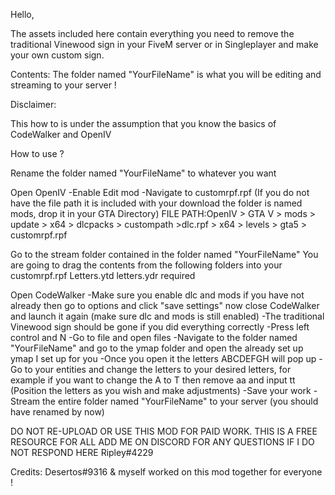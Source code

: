 Hello,

The assets included here contain everything you need to remove the traditional Vinewood sign in your FiveM server or in Singleplayer and make your own custom sign.

Contents:
The folder named "YourFileName" is what you will be editing and streaming to your server !

Disclaimer:

This how to is under the assumption that you know the basics of CodeWalker and OpenIV

How to use ?

Rename the folder named "YourFileName" to whatever you want

Open OpenIV 
-Enable Edit mod -Navigate to customrpf.rpf (If you do not have the file path it is included with your download the folder is named mods, drop it in your GTA Directory) 
FILE PATH:OpenIV > GTA V > mods > update > x64 > dlcpacks > custompath >dlc.rpf > x64 > levels > gta5 > customrpf.rpf

Go to the stream folder contained in the folder named "YourFileName"
You are going to drag the contents from the following folders into your customrpf.rpf
Letters.ytd
letters.ydr
required

Open CodeWalker
-Make sure you enable dlc and mods if you have not already then go to options and click "save settings" now close CodeWalker and launch it again
(make sure dlc and mods is still enabled)
-The traditional Vinewood sign should be gone if you did everything correctly
-Press left control and N
-Go to file and open files
-Navigate to the folder named "YourFileName" and go to the ymap folder and open the already set up ymap I set up for you
-Once you open it the letters ABCDEFGH will pop up
-Go to your entities and change the letters to your desired letters, for example if you want to change the A to T then remove aa and input tt
(Position the letters as you wish and make adjustments)
-Save your work
-Stream the entire folder named "YourFileName" to your server (you should have renamed by now)

DO NOT RE-UPLOAD OR USE THIS MOD FOR PAID WORK. THIS IS A FREE RESOURCE FOR ALL ADD ME ON DISCORD FOR ANY QUESTIONS IF I DO NOT RESPOND HERE Ripley#4229

Credits: Desertos#9316 & myself worked on this mod together for everyone !
